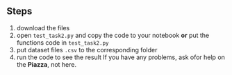## Steps
1. download the files
2. open `test_task2.py` and copy the code to your notebook **or** put the functions code in `test_task2.py`   
3. put dataset files `.csv` to the corresponding folder
4. run the code to see the result 
If you have any problems, ask ofor help on the **Piazza**, not here.
